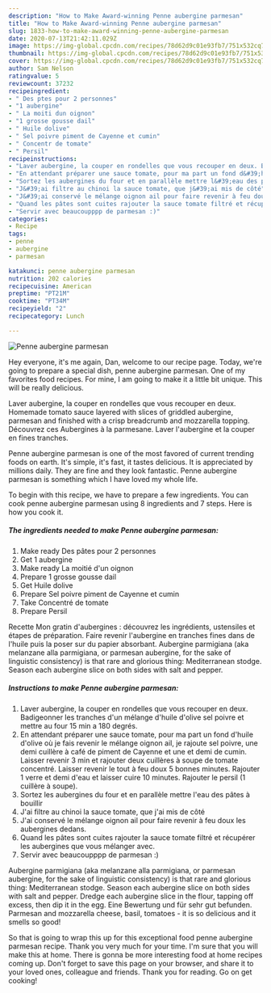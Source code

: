 ```yaml
---
description: "How to Make Award-winning Penne aubergine parmesan"
title: "How to Make Award-winning Penne aubergine parmesan"
slug: 1833-how-to-make-award-winning-penne-aubergine-parmesan
date: 2020-07-13T21:42:11.029Z
image: https://img-global.cpcdn.com/recipes/78d62d9c01e93fb7/751x532cq70/penne-aubergine-parmesan-photo-principale-de-la-recette.jpg
thumbnail: https://img-global.cpcdn.com/recipes/78d62d9c01e93fb7/751x532cq70/penne-aubergine-parmesan-photo-principale-de-la-recette.jpg
cover: https://img-global.cpcdn.com/recipes/78d62d9c01e93fb7/751x532cq70/penne-aubergine-parmesan-photo-principale-de-la-recette.jpg
author: Sam Nelson
ratingvalue: 5
reviewcount: 37232
recipeingredient:
- " Des ptes pour 2 personnes"
- "1 aubergine"
- " La moiti dun oignon"
- "1 grosse gousse dail"
- " Huile dolive"
- " Sel poivre piment de Cayenne et cumin"
- " Concentr de tomate"
- " Persil"
recipeinstructions:
- "Laver aubergine, la couper en rondelles que vous recouper en deux. Badigeonner les tranches d&#39;un mélange d&#39;huile d&#39;olive sel poivre et mettre au four 15 min a 180 degrés."
- "En attendant préparer une sauce tomate, pour ma part un fond d&#39;huile d&#39;olive où je fais revenir le mélange oignon ail, je rajoute sel poivre, une demi cuillère à café de piment de Cayenne et une et demi de cumin. Laisser revenir 3 min et rajouter deux cuillères à soupe de tomate concentré. Laisser revenir le tout à feu doux 5 bonnes minutes. Rajouter 1 verre et demi d&#39;eau et laisser cuire 10 minutes. Rajouter le persil (1 cuillère à soupe)."
- "Sortez les aubergines du four et en parallèle mettre l&#39;eau des pâtes à bouillir"
- "J&#39;ai filtre au chinoi la sauce tomate, que j&#39;ai mis de côté"
- "J&#39;ai conservé le mélange oignon ail pour faire revenir à feu doux les aubergines dedans."
- "Quand les pâtes sont cuites rajouter la sauce tomate filtré et récupérer les aubergines que vous mélanger avec."
- "Servir avec beaucoupppp de parmesan :)"
categories:
- Recipe
tags:
- penne
- aubergine
- parmesan

katakunci: penne aubergine parmesan 
nutrition: 202 calories
recipecuisine: American
preptime: "PT21M"
cooktime: "PT34M"
recipeyield: "2"
recipecategory: Lunch

---
```



![Penne aubergine parmesan](https://img-global.cpcdn.com/recipes/78d62d9c01e93fb7/751x532cq70/penne-aubergine-parmesan-photo-principale-de-la-recette.jpg)

Hey everyone, it's me again, Dan, welcome to our recipe page. Today, we're going to prepare a special dish, penne aubergine parmesan. One of my favorites food recipes. For mine, I am going to make it a little bit unique. This will be really delicious.

Laver aubergine, la couper en rondelles que vous recouper en deux. Homemade tomato sauce layered with slices of griddled aubergine, parmesan and finished with a crisp breadcrumb and mozzarella topping. Découvrez ces Aubergines à la parmesane. Laver l&#39;aubergine et la couper en fines tranches.

Penne aubergine parmesan is one of the most favored of current trending foods on earth. It's simple, it's fast, it tastes delicious. It is appreciated by millions daily. They are fine and they look fantastic. Penne aubergine parmesan is something which I have loved my whole life.


To begin with this recipe, we have to prepare a few ingredients. You can cook penne aubergine parmesan using 8 ingredients and 7 steps. Here is how you cook it.

<!--inarticleads1-->

##### The ingredients needed to make Penne aubergine parmesan:

1. Make ready  Des pâtes pour 2 personnes
1. Get 1 aubergine
1. Make ready  La moitié d&#39;un oignon
1. Prepare 1 grosse gousse dail
1. Get  Huile dolive
1. Prepare  Sel poivre piment de Cayenne et cumin
1. Take  Concentré de tomate
1. Prepare  Persil


Recette Mon gratin d&#39;aubergines : découvrez les ingrédients, ustensiles et étapes de préparation. Faire revenir l&#39;aubergine en tranches fines dans de l&#39;huile puis la poser sur du papier absorbant. Aubergine parmigiana (aka melanzane alla parmigiana, or parmesan aubergine, for the sake of linguistic consistency) is that rare and glorious thing: Mediterranean stodge. Season each aubergine slice on both sides with salt and pepper. 

<!--inarticleads2-->

##### Instructions to make Penne aubergine parmesan:

1. Laver aubergine, la couper en rondelles que vous recouper en deux. Badigeonner les tranches d&#39;un mélange d&#39;huile d&#39;olive sel poivre et mettre au four 15 min a 180 degrés.
1. En attendant préparer une sauce tomate, pour ma part un fond d&#39;huile d&#39;olive où je fais revenir le mélange oignon ail, je rajoute sel poivre, une demi cuillère à café de piment de Cayenne et une et demi de cumin. Laisser revenir 3 min et rajouter deux cuillères à soupe de tomate concentré. Laisser revenir le tout à feu doux 5 bonnes minutes. Rajouter 1 verre et demi d&#39;eau et laisser cuire 10 minutes. Rajouter le persil (1 cuillère à soupe).
1. Sortez les aubergines du four et en parallèle mettre l&#39;eau des pâtes à bouillir
1. J&#39;ai filtre au chinoi la sauce tomate, que j&#39;ai mis de côté
1. J&#39;ai conservé le mélange oignon ail pour faire revenir à feu doux les aubergines dedans.
1. Quand les pâtes sont cuites rajouter la sauce tomate filtré et récupérer les aubergines que vous mélanger avec.
1. Servir avec beaucoupppp de parmesan :)


Aubergine parmigiana (aka melanzane alla parmigiana, or parmesan aubergine, for the sake of linguistic consistency) is that rare and glorious thing: Mediterranean stodge. Season each aubergine slice on both sides with salt and pepper. Dredge each aubergine slice in the flour, tapping off excess, then dip it in the egg. Eine Bewertung und für sehr gut befunden. Parmesan and mozzarella cheese, basil, tomatoes - it is so delicious and it smells so good! 

So that is going to wrap this up for this exceptional food penne aubergine parmesan recipe. Thank you very much for your time. I'm sure that you will make this at home. There is gonna be more interesting food at home recipes coming up. Don't forget to save this page on your browser, and share it to your loved ones, colleague and friends. Thank you for reading. Go on get cooking!
